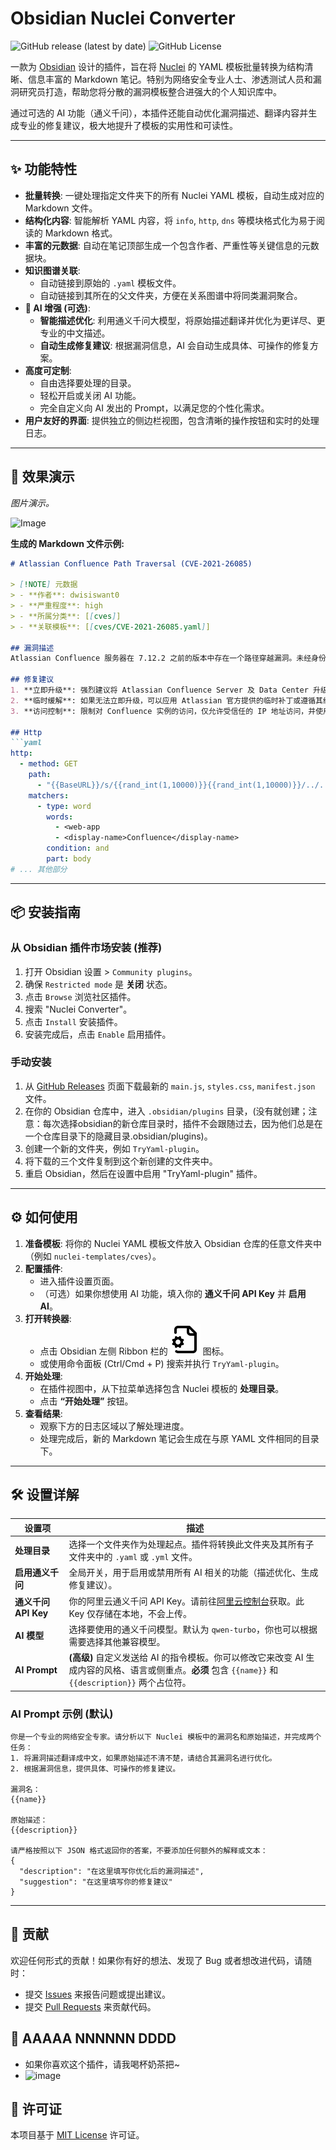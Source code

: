 # Obsidian Nuclei Converter

![GitHub release (latest by date)](https://img.shields.io/github/v/release/dringer123/TryYaml-plugin-for-obsidian)
![GitHub License](https://img.shields.io/github/license/dringer123/TryYaml-plugin-for-obsidian)

一款为 [Obsidian](https://obsidian.md) 设计的插件，旨在将 [Nuclei](https://github.com/projectdiscovery/nuclei) 的 YAML 模板批量转换为结构清晰、信息丰富的 Markdown 笔记。特别为网络安全专业人士、渗透测试人员和漏洞研究员打造，帮助您将分散的漏洞模板整合进强大的个人知识库中。

通过可选的 AI 功能（通义千问），本插件还能自动优化漏洞描述、翻译内容并生成专业的修复建议，极大地提升了模板的实用性和可读性。

---

## ✨ 功能特性

-   **批量转换**: 一键处理指定文件夹下的所有 Nuclei YAML 模板，自动生成对应的 Markdown 文件。
-   **结构化内容**: 智能解析 YAML 内容，将 `info`, `http`, `dns` 等模块格式化为易于阅读的 Markdown 格式。
-   **丰富的元数据**: 自动在笔记顶部生成一个包含作者、严重性等关键信息的元数据块。
-   **知识图谱关联**:
    -   自动链接到原始的 `.yaml` 模板文件。
    -   自动链接到其所在的父文件夹，方便在关系图谱中将同类漏洞聚合。
-   **🤖 AI 增强 (可选)**:
    -   **智能描述优化**: 利用通义千问大模型，将原始描述翻译并优化为更详尽、更专业的中文描述。
    -   **自动生成修复建议**: 根据漏洞信息，AI 会自动生成具体、可操作的修复方案。
-   **高度可定制**:
    -   自由选择要处理的目录。
    -   轻松开启或关闭 AI 功能。
    -   完全自定义向 AI 发出的 Prompt，以满足您的个性化需求。
-   **用户友好的界面**: 提供独立的侧边栏视图，包含清晰的操作按钮和实时的处理日志。

---

## 🚀 效果演示

*图片演示。*

![Image](https://github.com/user-attachments/assets/0c7921d8-f131-4ac1-97ad-d85c82fccbf9)

**生成的 Markdown 文件示例:**

```markdown
# Atlassian Confluence Path Traversal (CVE-2021-26085)

> [!NOTE] 元数据
> - **作者**: dwisiswant0
> - **严重程度**: high
> - **所属分类**: [[cves]]
> - **关联模板**: [[cves/CVE-2021-26085.yaml]]

## 漏洞描述
Atlassian Confluence 服务器在 7.12.2 之前的版本中存在一个路径穿越漏洞。未经身份验证的远程攻击者可利用此漏洞通过特制的 URI 访问 `/WEB-INF/web.xml` 文件，获取敏感配置信息，进而可能导致进一步的攻击。

## 修复建议
1. **立即升级**: 强烈建议将 Atlassian Confluence Server 及 Data Center 升级到 7.12.3 或更高版本以修复此漏洞。
2. **临时缓解**: 如果无法立即升级，可以应用 Atlassian 官方提供的临时补丁或遵循其缓解指南进行操作。
3. **访问控制**: 限制对 Confluence 实例的访问，仅允许受信任的 IP 地址访问，并使用 Web 应用防火墙（WAF）来过滤恶意请求。

## Http
```yaml
http:
  - method: GET
    path:
      - "{{BaseURL}}/s/{{rand_int(1,10000)}}{{rand_int(1,10000)}}/../../../../WEB-INF/web.xml"
    matchers:
      - type: word
        words:
          - <web-app
          - <display-name>Confluence</display-name>
        condition: and
        part: body
# ... 其他部分
```

---

## 📦 安装指南

### 从 Obsidian 插件市场安装 (推荐)

1.  打开 Obsidian 设置 > `Community plugins`。
2.  确保 `Restricted mode` 是 **关闭** 状态。
3.  点击 `Browse` 浏览社区插件。
4.  搜索 "Nuclei Converter"。
5.  点击 `Install` 安装插件。
6.  安装完成后，点击 `Enable` 启用插件。

### 手动安装

1.  从 [GitHub Releases](https://github.com/dringer123/TryYaml-plugin-for-obsidian/releases) 页面下载最新的 `main.js`, `styles.css`, `manifest.json` 文件。
2.  在你的 Obsidian 仓库中，进入 `.obsidian/plugins` 目录，(没有就创建；注意：每次选择obsidian的新仓库目录时，插件不会跟随过去，因为他们总是在一个仓库目录下的隐藏目录.obsidian/plugins)。
3.  创建一个新的文件夹，例如 `TryYaml-plugin`。
4.  将下载的三个文件复制到这个新创建的文件夹中。
5.  重启 Obsidian，然后在设置中启用 "TryYaml-plugin" 插件。

---

## ⚙️ 如何使用

1.  **准备模板**: 将你的 Nuclei YAML 模板文件放入 Obsidian 仓库的任意文件夹中（例如 `nuclei-templates/cves`）。
2.  **配置插件**:
    -   进入插件设置页面。
    -   （可选）如果你想使用 AI 功能，填入你的 **通义千问 API Key** 并 **启用 AI**。
3.  **打开转换器**:
    -   点击 Obsidian 左侧 Ribbon 栏的 ![图标](https://raw.githubusercontent.com/lucide-icons/lucide/master/icons/file-cog.svg) 图标。
    -   或使用命令面板 (Ctrl/Cmd + P) 搜索并执行 `TryYaml-plugin`。
4.  **开始处理**:
    -   在插件视图中，从下拉菜单选择包含 Nuclei 模板的 **处理目录**。
    -   点击 **“开始处理”** 按钮。
5.  **查看结果**:
    -   观察下方的日志区域以了解处理进度。
    -   处理完成后，新的 Markdown 笔记会生成在与原 YAML 文件相同的目录下。

---

## 🛠️ 设置详解

| 设置项                 | 描述                                                                                                                                                               |
| ---------------------- | ------------------------------------------------------------------------------------------------------------------------------------------------------------------ |
| **处理目录**           | 选择一个文件夹作为处理起点。插件将转换此文件夹及其所有子文件夹中的 `.yaml` 或 `.yml` 文件。                                                                            |
| **启用通义千问**       | 全局开关，用于启用或禁用所有 AI 相关的功能（描述优化、生成修复建议）。                                                                                                   |
| **通义千问 API Key**   | 你的阿里云通义千问 API Key。请前往[阿里云控制台](https://dashscope.console.aliyun.com/apiKey)获取。此 Key 仅存储在本地，不会上传。                                     |
| **AI 模型**            | 选择要使用的通义千问模型。默认为 `qwen-turbo`，你也可以根据需要选择其他兼容模型。                                                                                      |
| **AI Prompt**          | **(高级)** 自定义发送给 AI 的指令模板。你可以修改它来改变 AI 生成内容的风格、语言或侧重点。**必须** 包含 `{{name}}` 和 `{{description}}` 两个占位符。 |

### AI Prompt 示例 (默认)

```text
你是一个专业的网络安全专家。请分析以下 Nuclei 模板中的漏洞名和原始描述，并完成两个任务：
1. 将漏洞描述翻译成中文，如果原始描述不清不楚，请结合其漏洞名进行优化。
2. 根据漏洞信息，提供具体、可操作的修复建议。

漏洞名：
{{name}}

原始描述：
{{description}}

请严格按照以下 JSON 格式返回你的答案，不要添加任何额外的解释或文本：
{
  "description": "在这里填写你优化后的漏洞描述",
  "suggestion": "在这里填写你的修复建议"
}
```

---

## 🤝 贡献

欢迎任何形式的贡献！如果你有好的想法、发现了 Bug 或者想改进代码，请随时：

-   提交 [Issues](https://github.com/dringer123/TryYaml-plugin-for-obsidian/issues) 来报告问题或提出建议。
-   提交 [Pull Requests](https://github.com/dringer123/TryYaml-plugin-for-obsidian/pulls) 来贡献代码。
## 🤝  AAAAA NNNNNN  DDDD
-   如果你喜欢这个插件，请我喝杯奶茶把~
-   ![image](https://github.com/user-attachments/assets/3321a0a2-2d1d-4a12-9601-0f5c5acb988c)
## 📄 许可证

本项目基于 [MIT License](./LICENSE) 许可证。
